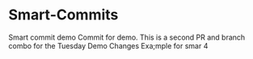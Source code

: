 # Smart-Commits
Smart commit demo
Commit for demo. This is a second PR and branch  combo for the Tuesday Demo
Changes
Exa;mple for smar 4
